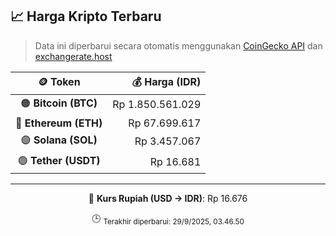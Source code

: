 

<!-- HARGA_KRIPTO -->
## 📈 Harga Kripto Terbaru

> Data ini diperbarui secara otomatis menggunakan [CoinGecko API](https://www.coingecko.com/) dan [exchangerate.host](https://exchangerate.host/)

<div align="center">

| 🪙 Token | 💰 Harga (IDR) |
|:------:|---------------:|
| 🟠 **Bitcoin (BTC)**   | Rp 1.850.561.029 |
| 🔵 **Ethereum (ETH)**  | Rp 67.699.617 |
| 🟣 **Solana (SOL)**    | Rp 3.457.067 |
| 🟢 **Tether (USDT)**   | Rp 16.681 |

---

💱 **Kurs Rupiah (USD → IDR)**: Rp 16.676

🕒 <sub>Terakhir diperbarui: 29/9/2025, 03.46.50</sub>

</div>
<!-- /HARGA_KRIPTO -->
